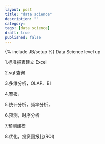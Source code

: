 ```yaml
---
layout: post
title: "data science"
description: ""
category: 
tags: [data science]
draft: true
published: false
---
```

{% include JB/setup %}
Data Science 
level up

1.标准报表建立 Excel

2.sql 查询

3.多维分析，OLAP、BI

4.警报，

5.统计分析，频率分析，

6.预测，时序分析

7.预测建模

8.优化，投资回报比(ROI)

